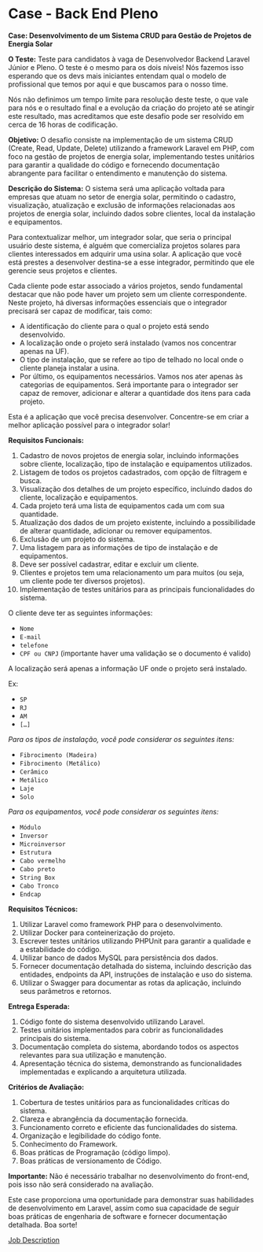 # Case - Back End Pleno

**Case: Desenvolvimento de um Sistema CRUD para Gestão de Projetos de Energia Solar**

**O Teste:**
Teste para candidatos à vaga de Desenvolvedor Backend Laravel Júnior e Pleno. O teste é o mesmo para os dois níveis! Nós fazemos isso esperando que os devs mais iniciantes entendam qual o modelo de profissional que temos por aqui e que buscamos para o nosso time.

Nós não definimos um tempo limite para resolução deste teste, o que vale para nós e o resultado final e a evolução da criação do projeto até se atingir este resultado, mas acreditamos que este desafio pode ser resolvido em cerca de 16 horas de codificação.

**Objetivo:**
O desafio consiste na implementação de um sistema CRUD (Create, Read, Update, Delete) utilizando a framework Laravel em PHP, com foco na gestão de projetos de energia solar, implementando testes unitários para garantir a qualidade do código e fornecendo documentação abrangente para facilitar o entendimento e manutenção do sistema.

**Descrição do Sistema:**
O sistema será uma aplicação voltada para empresas que atuam no setor de energia solar, permitindo o cadastro, visualização, atualização e exclusão de informações relacionadas aos projetos de energia solar, incluindo dados sobre clientes, local da instalação e equipamentos.

Para contextualizar melhor, um integrador solar, que seria o principal usuário deste sistema, é alguém que comercializa projetos solares para clientes interessados em adquirir uma usina solar. A aplicação que você está prestes a desenvolver destina-se a esse integrador, permitindo que ele gerencie seus projetos e clientes.

Cada cliente pode estar associado a vários projetos, sendo fundamental destacar que não pode haver um projeto sem um cliente correspondente. Neste projeto, há diversas informações essenciais que o integrador precisará ser capaz de modificar, tais como:

- A identificação do cliente para o qual o projeto está sendo desenvolvido.
- A localização onde o projeto será instalado (vamos nos concentrar apenas na UF).
- O tipo de instalação, que se refere ao tipo de telhado no local onde o cliente planeja instalar a usina.
- Por último, os equipamentos necessários. Vamos nos ater apenas às categorias de equipamentos. Será importante para o integrador ser capaz de remover, adicionar e alterar a quantidade dos itens para cada projeto.

Esta é a aplicação que você precisa desenvolver. Concentre-se em criar a melhor aplicação possível para o integrador solar!

**Requisitos Funcionais:**

1. Cadastro de novos projetos de energia solar, incluindo informações sobre cliente, localização, tipo de instalação e equipamentos utilizados.
2. Listagem de todos os projetos cadastrados, com opção de filtragem e busca.
3. Visualização dos detalhes de um projeto específico, incluindo dados do cliente, localização e equipamentos.
4. Cada projeto terá uma lista de equipamentos cada um com sua quantidade.
5. Atualização dos dados de um projeto existente, incluindo a possibilidade de alterar quantidade, adicionar ou remover equipamentos.
6. Exclusão de um projeto do sistema.
7. Uma listagem para as informações de tipo de instalação e de equipamentos.
8. Deve ser possível cadastrar, editar e excluir um cliente.
9. Clientes e projetos tem uma relacionamento um para muitos (ou seja, um cliente pode ter diversos projetos).
10. Implementação de testes unitários para as principais funcionalidades do sistema.

O cliente deve ter as seguintes informações:

- `Nome`
- `E-mail`
- `telefone`
- `CPF ou CNPJ` (importante haver uma validação se o documento é valido)

A localização será apenas a informação UF onde o projeto será instalado.

Ex:

- `SP`
- `RJ`
- `AM`
- `[…]`

*Para os tipos de instalação, você pode considerar os seguintes itens:*

- `Fibrocimento (Madeira)`
- `Fibrocimento (Metálico)`
- `Cerâmico`
- `Metálico`
- `Laje`
- `Solo`

*Para os equipamentos, você pode considerar os seguintes itens:*

- `Módulo`
- `Inversor`
- `Microinversor`
- `Estrutura`
- `Cabo vermelho`
- `Cabo preto`
- `String Box`
- `Cabo Tronco`
- `Endcap`

**Requisitos Técnicos:**

1. Utilizar Laravel como framework PHP para o desenvolvimento.
2. Utilizar Docker para conteinerização do projeto.
3. Escrever testes unitários utilizando PHPUnit para garantir a qualidade e a estabilidade do código.
4. Utilizar banco de dados MySQL para persistência dos dados.
5. Fornecer documentação detalhada do sistema, incluindo descrição das entidades, endpoints da API, instruções de instalação e uso do sistema.
6. Utilizar o Swagger para documentar as rotas da aplicação, incluindo seus parâmetros e retornos.

**Entrega Esperada:**

1. Código fonte do sistema desenvolvido utilizando Laravel.
2. Testes unitários implementados para cobrir as funcionalidades principais do sistema.
3. Documentação completa do sistema, abordando todos os aspectos relevantes para sua utilização e manutenção.
4. Apresentação técnica do sistema, demonstrando as funcionalidades implementadas e explicando a arquitetura utilizada.

**Critérios de Avaliação:**

1. Cobertura de testes unitários para as funcionalidades críticas do sistema.
2. Clareza e abrangência da documentação fornecida.
3. Funcionamento correto e eficiente das funcionalidades do sistema.
4. Organização e legibilidade do código fonte.
5. Conhecimento do Framework.
6. Boas práticas de Programação (código limpo).
7. Boas práticas de versionamento de Código.

**Importante:** Não é necessário trabalhar no desenvolvimento do front-end, pois isso não será considerado na avaliação.

Este case proporciona uma oportunidade para demonstrar suas habilidades de desenvolvimento em Laravel, assim como sua capacidade de seguir boas práticas de engenharia de software e fornecer documentação detalhada. Boa sorte!

[Job Description](https://www.notion.so/Job-Description-bd9e05cecca64e81a453d7b96ded1bba?pvs=21)